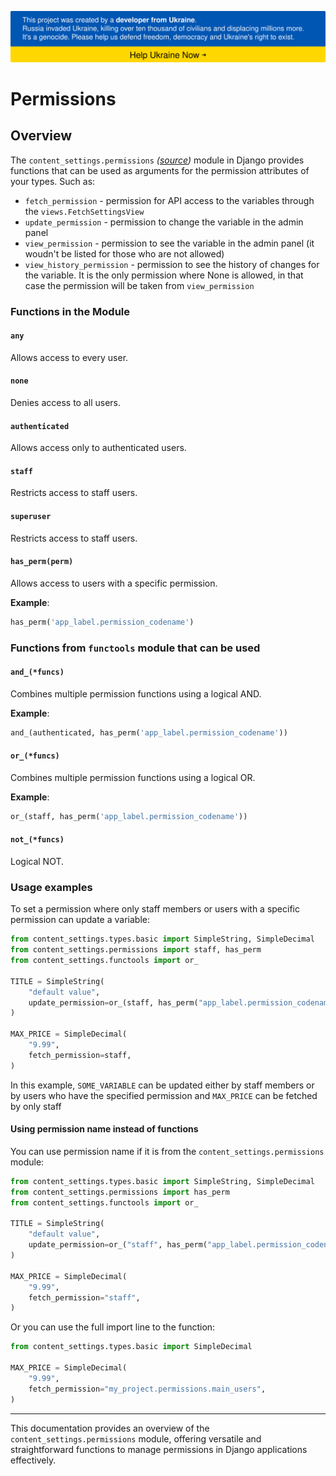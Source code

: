 [![Stand With Ukraine](https://raw.githubusercontent.com/vshymanskyy/StandWithUkraine/main/banner-direct-single.svg)](https://stand-with-ukraine.pp.ua)

# Permissions

## Overview

The `content_settings.permissions` *([source](https://github.com/occipital/django-content-settings/blob/master/content_settings/permissions.py))* module in Django provides functions that can be used as arguments for the  permission attributes of your types. Such as:

* `fetch_permission` - permission for API access to the variables through the `views.FetchSettingsView`
* `update_permission` - permission to change the variable in the admin panel
* `view_permission` - permission to see the variable in the admin panel (it woudn't be listed for those who are not allowed)
* `view_history_permission` - permission to see the history of changes for the variable. It is the only permission where None is allowed, in that case the permission will be taken from `view_permission`

### Functions in the Module

#### `any`

Allows access to every user.

#### `none`

Denies access to all users.

#### `authenticated`

Allows access only to authenticated users.

#### `staff`

Restricts access to staff users.

#### `superuser`

Restricts access to staff users.

#### `has_perm(perm)`

Allows access to users with a specific permission.

**Example**:

```python
has_perm('app_label.permission_codename')
```

### Functions from `functools` module that can be used

#### `and_(*funcs)`

Combines multiple permission functions using a logical AND.

**Example**:

```python
and_(authenticated, has_perm('app_label.permission_codename'))
```


#### `or_(*funcs)`

Combines multiple permission functions using a logical OR.

**Example**:

```python
or_(staff, has_perm('app_label.permission_codename'))
```


#### `not_(*funcs)`

Logical NOT.

### Usage examples

To set a permission where only staff members or users with a specific permission can update a variable:

```python
from content_settings.types.basic import SimpleString, SimpleDecimal
from content_settings.permissions import staff, has_perm
from content_settings.functools import or_

TITLE = SimpleString(
    "default value",
    update_permission=or_(staff, has_perm("app_label.permission_codename"))
)

MAX_PRICE = SimpleDecimal(
    "9.99",
    fetch_permission=staff,
)
```

In this example, `SOME_VARIABLE` can be updated either by staff members or by users who have the specified permission and `MAX_PRICE` can be fetched by only staff

#### Using permission name instead of functions

You can use permission name if it is from the `content_settings.permissions` module:

```python
from content_settings.types.basic import SimpleString, SimpleDecimal
from content_settings.permissions import has_perm
from content_settings.functools import or_

TITLE = SimpleString(
    "default value",
    update_permission=or_("staff", has_perm("app_label.permission_codename"))
)

MAX_PRICE = SimpleDecimal(
    "9.99",
    fetch_permission="staff",
)
```

Or you can use the full import line to the function:

```python
from content_settings.types.basic import SimpleDecimal

MAX_PRICE = SimpleDecimal(
    "9.99",
    fetch_permission="my_project.permissions.main_users",
)
```


---

This documentation provides an overview of the `content_settings.permissions` module, offering versatile and straightforward functions to manage permissions in Django applications effectively.
